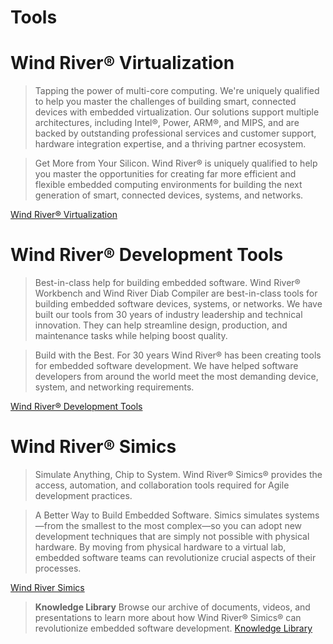 
# Tools

# Wind River® Virtualization

> Tapping the power of multi-core computing. We're uniquely qualified to help you master the challenges of building smart, connected devices with embedded virtualization. Our solutions support multiple architectures, including Intel®, Power, ARM®, and MIPS, and are backed by outstanding professional services and customer support, hardware integration expertise, and a thriving partner ecosystem.

> Get More from Your Silicon. Wind River® is uniquely qualified to help you master the opportunities for creating far more efficient and flexible embedded computing environments for building the next generation of smart, connected devices, systems, and networks.

[Wind River® Virtualization](http://www.windriver.com/products/operating-systems/virtualization/)

# Wind River® Development Tools

> Best-in-class help for building embedded software. Wind River® Workbench and Wind River Diab Compiler are best-in-class tools for building embedded software devices, systems, or networks. We have built our tools from 30 years of industry leadership and technical innovation. They can help streamline design, production, and maintenance tasks while helping boost quality.

> Build with the Best. For 30 years Wind River® has been creating tools for embedded software development. We have helped software developers from around the world meet the most demanding device, system, and networking requirements.

[Wind River® Development Tools](http://www.windriver.com/products/development-tools/)


# Wind River® Simics

> Simulate Anything, Chip to System. Wind River® Simics® provides the access, automation, and collaboration tools required for Agile development practices. 

> A Better Way to Build Embedded Software. Simics simulates systems—from the smallest to the most complex—so you can adopt new development techniques that are simply not possible with physical hardware. By moving from physical hardware to a virtual lab, embedded software teams can revolutionize crucial aspects of their processes.

[Wind River Simics](http://www.windriver.com/products/simics/)

> __Knowledge Library__ Browse our archive of documents, videos, and presentations to learn more about how Wind River® Simics® can revolutionize embedded software development. [Knowledge Library](http://www.windriver.com/products/simics/knowledge-library.html)

[](http://windriver.com/products/simics/2798-Simics-case-study/)